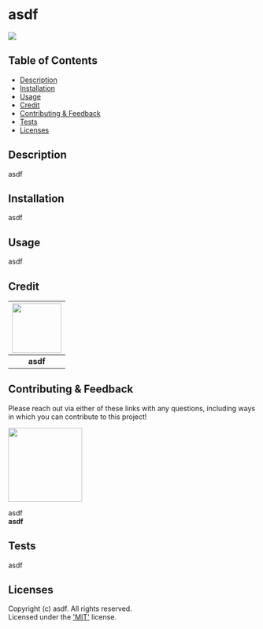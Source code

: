 # asdf
  [<img src="https://img.shields.io/badge/License-MIT-yellow.svg"/>](https://choosealicense.com/licenses/mit/)

  ## Table of Contents
  - [Description](#description)
  - [Installation](#installation)
  - [Usage](#uage)
  - [Credit](#credits)
  - [Contributing & Feedback](#questions)
  - [Tests](#tests)
  - [Licenses](#licenses)

  ## Description
  asdf

  ## Installation
  asdf

  ## Usage
  asdf

  
  ## Credit  
  [<img src="https://github.com/asdf.png?" width="100"/>](https://github.com/asdf) | 
  :----: | 
  **asdf** | 
  

  ## Contributing & Feedback 

  Please reach out via either of these links with any questions, including ways in which
  you can contribute to this project!

  [<img src="https://github.com/asdf.png?" width="150"/>](https://github.com/asdf)  
  
  asdf  
  **asdf**

  ## Tests
  asdf

  ## Licenses
  
  Copyright (c) asdf. All rights reserved.  
  Licensed under the ['MIT'](https://choosealicense.com/licenses/mit/) license.

